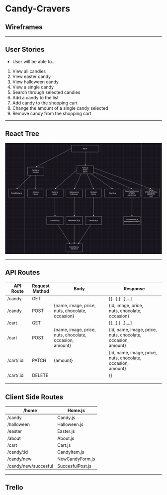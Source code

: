 # Candy-Cravers

## Wireframes

---

## User Stories
- User will be able to...
1. View all candies
2. View easter candy
3. View halloween candy
4. View a single candy
5. Search through selected candies
6. Add a candy to the list
7. Add candy to the shopping cart
8. Change the amount of a single candy selected
9. Remove candy from the shopping cart

---

## React Tree
<img src="./assets/final-react-tree.png" width="800px" >

---

## API Routes


| API Route  	| Request<br>Method 	| Body                                                            	| Response                                                            	|
|------------	|-------------------	|-----------------------------------------------------------------	|---------------------------------------------------------------------	|
| /candy     	| GET               	|                                                                 	| [{...},{...},...]                                                   	|
| /candy     	| POST              	| {name, image, price, <br>nuts, chocolate, occasion}             	| {id, image, price, <br>nuts, chocolate, occasion}                   	|
| /cart      	| GET               	|                                                                 	| [{...},{...},...]                                                   	|
| /cart      	| POST              	| {name, image, price, <br>nuts, chocolate, occasion, <br>amount} 	| {id, name, image, price, <br>nuts, chocolate, occasion,<br>amount}  	|
| /cart/:id 	| PATCH             	| {amount}                                                        	| {id, name, image, price, <br>nuts, chocolate, occasion, <br>amount} 	|
| /cart/:id 	| DELETE            	|                                                                 	| {}                                                                  	|

---

## Client Side Routes

| /home                	| Home.js          	|
|----------------------	|------------------	|
| /candy               	| Candy.js         	|
| /halloween           	| Halloween.js     	|
| /easter              	| Easter.js        	|
| /about               	| About.js         	|
| /cart                	| Cart.js          	|
| /candy/:id           	| CandyItem.js     	|
| /candy/new           	| NewCandyForm.js  	|
| /candy/new/succesful 	| SuccesfulPost.js 	|

---

## Trello